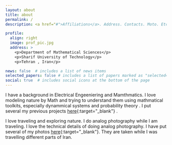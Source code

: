 ```yaml
---
layout: about
title: about
permalink: /
description: <a href="#">Affiliations</a>. Address. Contacts. Moto. Etc.

profile:
  align: right
  image: prof_pic.jpg
  address: >
    <p>Department of Mathematical Sciences</p>
    <p>Sharif University of Technology</p>
    <p>Tehran , Iran</p>

news: false  # includes a list of news items
selected_papers: false # includes a list of papers marked as "selected={true}"
social: true  # includes social icons at the bottom of the page
---
```


I have a background in Electrical Engeeniering and Mamthmatics. I love modeling nature by Math and trying to understand them using mathmatical toolkits, especially dynammical systems and probability theory . I put several my previous projects [here](https://pooyasf.github.io/projects/){:target="\_blank"} . 

I love traveling and exploring nature. I do analog photography while I am traveling. I love the technical details of doing analog photography. I have put several of my photos [here](https://pooyasf.github.io/photos/){:target="\_blank"}. They are taken while I was travelling different parts of Iran.

